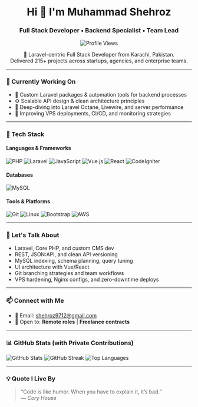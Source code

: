 <h1 align="center">Hi 👋 I'm Muhammad Shehroz</h1>
<h3 align="center">Full Stack Developer • Backend Specialist • Team Lead</h3>

<p align="center">
  <img src="https://komarev.com/ghpvc/?username=shehroz9712&label=Profile%20views&color=0e75b6&style=flat" alt="Profile Views" />
</p>

<p align="center">
  🚀 Laravel-centric Full Stack Developer from Karachi, Pakistan.<br>
  Delivered 215+ projects across startups, agencies, and enterprise teams.
</p>

---

### 🚧 Currently Working On

- 🔭 Custom Laravel packages & automation tools for backend processes  
- ⚙️ Scalable API design & clean architecture principles  
- 🌱 Deep-diving into Laravel Octane, Livewire, and server performance  
- 🧠 Improving VPS deployments, CI/CD, and monitoring strategies  

---

### 🧩 Tech Stack

#### Languages & Frameworks  
![PHP](https://img.shields.io/badge/PHP-777BB4?style=for-the-badge&logo=php&logoColor=white)  ![Laravel](https://img.shields.io/badge/Laravel-F72C1F?style=for-the-badge&logo=laravel&logoColor=white)  ![JavaScript](https://img.shields.io/badge/JavaScript-F7DF1E?style=for-the-badge&logo=javascript&logoColor=black)  ![Vue.js](https://img.shields.io/badge/Vue.js-42b883?style=for-the-badge&logo=vue.js&logoColor=white)  ![React](https://img.shields.io/badge/React-61dafb?style=for-the-badge&logo=react&logoColor=black)  ![CodeIgniter](https://img.shields.io/badge/CodeIgniter-EF4223?style=for-the-badge&logo=codeigniter&logoColor=white)

#### Databases  
![MySQL](https://img.shields.io/badge/MySQL-00758F?style=for-the-badge&logo=mysql&logoColor=white)

#### Tools & Platforms  
![Git](https://img.shields.io/badge/Git-F05032?style=for-the-badge&logo=git&logoColor=white)  ![Linux](https://img.shields.io/badge/Linux-FCC624?style=for-the-badge&logo=linux&logoColor=black)  ![Bootstrap](https://img.shields.io/badge/Bootstrap-563d7c?style=for-the-badge&logo=bootstrap&logoColor=white)  ![AWS](https://img.shields.io/badge/AWS-FF9900?style=for-the-badge&logo=amazon-aws&logoColor=white)

---

### 💬 Let's Talk About

- Laravel, Core PHP, and custom CMS dev  
- REST, JSON:API, and clean API versioning  
- MySQL indexing, schema planning, query tuning  
- UI architecture with Vue/React  
- Git branching strategies and team workflows  
- VPS hardening, Nginx configs, and zero-downtime deploys  

---

### 📫 Connect with Me

- 📧 Email: [shehroz9712@gmail.com](mailto:shehroz9712@gmail.com)  
- 💼 Open to: **Remote roles** | **Freelance contracts**

---

### 📊 GitHub Stats (with Private Contributions)

<p>
  <img src="https://github-readme-stats-lovat-alpha-39.vercel.app/api?username=shehroz9712&count_private=true&show_icons=true&theme=tokyonight" alt="GitHub Stats" />

  <img src="https://github-readme-streak-stats.herokuapp.com?user=shehroz9712&theme=tokyonight&count_private=true" alt="GitHub Streak" />

  <img src="https://github-readme-stats-lovat-alpha-39.vercel.app/api/top-langs/?username=shehroz9712&layout=compact&theme=tokyonight&hide=html" alt="Top Languages" />
</p>

---

### 💡 Quote I Live By

> “Code is like humor. When you have to explain it, it’s bad.”  
> — *Cory House*
